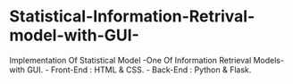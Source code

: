 # Statistical-Information-Retrival-model-with-GUI-
Implementation Of Statistical Model -One Of Information Retrieval Models- with GUI.  - Front-End : HTML &amp; CSS. - Back-End : Python &amp; Flask.
